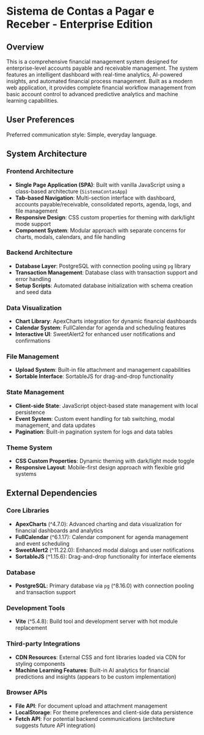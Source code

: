 # Sistema de Contas a Pagar e Receber - Enterprise Edition

## Overview

This is a comprehensive financial management system designed for enterprise-level accounts payable and receivable management. The system features an intelligent dashboard with real-time analytics, AI-powered insights, and automated financial process management. Built as a modern web application, it provides complete financial workflow management from basic account control to advanced predictive analytics and machine learning capabilities.

## User Preferences

Preferred communication style: Simple, everyday language.

## System Architecture

### Frontend Architecture
- **Single Page Application (SPA)**: Built with vanilla JavaScript using a class-based architecture (`SistemaContasApp`)
- **Tab-based Navigation**: Multi-section interface with dashboard, accounts payable/receivable, consolidated reports, agenda, logs, and file management
- **Responsive Design**: CSS custom properties for theming with dark/light mode support
- **Component System**: Modular approach with separate concerns for charts, modals, calendars, and file handling

### Backend Architecture
- **Database Layer**: PostgreSQL with connection pooling using `pg` library
- **Transaction Management**: Database class with transaction support and error handling
- **Setup Scripts**: Automated database initialization with schema creation and seed data

### Data Visualization
- **Chart Library**: ApexCharts integration for dynamic financial dashboards
- **Calendar System**: FullCalendar for agenda and scheduling features
- **Interactive UI**: SweetAlert2 for enhanced user notifications and confirmations

### File Management
- **Upload System**: Built-in file attachment and management capabilities
- **Sortable Interface**: SortableJS for drag-and-drop functionality

### State Management
- **Client-side State**: JavaScript object-based state management with local persistence
- **Event System**: Custom event handling for tab switching, modal management, and data updates
- **Pagination**: Built-in pagination system for logs and data tables

### Theme System
- **CSS Custom Properties**: Dynamic theming with dark/light mode toggle
- **Responsive Layout**: Mobile-first design approach with flexible grid systems

## External Dependencies

### Core Libraries
- **ApexCharts** (^4.7.0): Advanced charting and data visualization for financial dashboards and analytics
- **FullCalendar** (^6.1.17): Calendar component for agenda management and event scheduling
- **SweetAlert2** (^11.22.0): Enhanced modal dialogs and user notifications
- **SortableJS** (^1.15.6): Drag-and-drop functionality for interface elements

### Database
- **PostgreSQL**: Primary database via `pg` (^8.16.0) with connection pooling and transaction support

### Development Tools
- **Vite** (^5.4.8): Build tool and development server with hot module replacement

### Third-party Integrations
- **CDN Resources**: External CSS and font libraries loaded via CDN for styling components
- **Machine Learning Features**: Built-in AI analytics for financial predictions and insights (appears to be custom implementation)

### Browser APIs
- **File API**: For document upload and attachment management
- **LocalStorage**: For theme preferences and client-side data persistence
- **Fetch API**: For potential backend communications (architecture suggests future API integration)